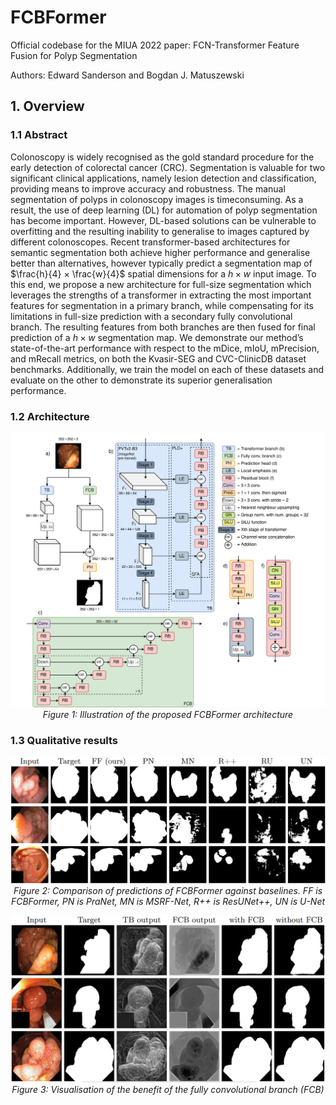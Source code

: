 # FCBFormer

Official codebase for the MIUA 2022 paper: FCN-Transformer Feature Fusion for Polyp Segmentation

Authors: Edward Sanderson and Bogdan J. Matuszewski

## 1. Overview

### 1.1 Abstract

Colonoscopy is widely recognised as the gold standard procedure for the early detection of colorectal cancer (CRC). Segmentation is valuable for two significant clinical applications, namely lesion detection and classification, providing means to improve accuracy and robustness. The manual segmentation of polyps in colonoscopy images is timeconsuming. As a result, the use of deep learning (DL) for automation of polyp segmentation has become important. However, DL-based solutions can be vulnerable to overfitting and the resulting inability to generalise to images captured by different colonoscopes. Recent transformer-based architectures for semantic segmentation both achieve higher performance and generalise better than alternatives, however typically predict a segmentation map of $\frac{h}{4} × \frac{w}{4}$ spatial dimensions for a $h \times w$ input image. To
this end, we propose a new architecture for full-size segmentation which leverages the strengths of a transformer in extracting the most important features for segmentation in a primary branch, while compensating for its limitations in full-size prediction with a secondary fully convolutional branch. The resulting features from both branches are then fused for final prediction of a $h × w$ segmentation map. We demonstrate our method’s state-of-the-art performance with respect to the mDice, mIoU, mPrecision, and mRecall metrics, on both the Kvasir-SEG and CVC-ClinicDB dataset benchmarks. Additionally, we train the model on each of these datasets and evaluate on the other to demonstrate its superior generalisation performance.

### 1.2 Architecture

<p align="center">
	<img width=900, src="FCBformer.jpg"> <br />
	<em>
		Figure 1: Illustration of the proposed FCBFormer architecture
	</em>
</p>

### 1.3 Qualitative results

<p align="center">
	<img width=900, src="Comparison.png"> <br />
	<em>
		Figure 2: Comparison of predictions of FCBFormer against baselines. FF is FCBFormer, PN is PraNet, MN is MSRF-Net, R++ is ResUNet++, UN is U-Net
	</em>
</p>

<p align="center">
	<img width=900, src="FCB_benefit.png"> <br />
	<em>
		Figure 3: Visualisation of the benefit of the fully convolutional branch (FCB)
	</em>
</p>
